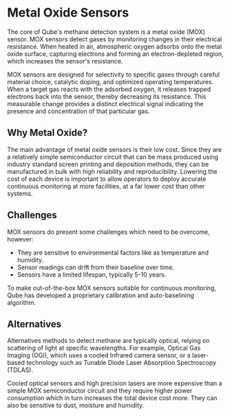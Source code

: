 # Metal Oxide Sensors

The core of Qube's methane detection system is a metal oxide (MOX) sensor. MOX sensors detect gases by monitoring changes in their electrical resistance. When heated in air, atmospheric oxygen adsorbs onto the metal oxide surface, capturing electrons and forming an electron-depleted region, which increases the sensor's resistance.

MOX sensors are designed for selectivity to specific gases through careful material choice, catalytic doping, and optimized operating temperatures. When a target gas reacts with the adsorbed oxygen, it releases trapped electrons back into the sensor, thereby decreasing its resistance. This measurable change provides a distinct electrical signal indicating the presence and concentration of that particular gas.

## Why Metal Oxide?
The main advantage of metal oxide sensors is their low cost. Since they are a relatively simple semiconductor circuit that can be mass produced using industry standard screen printing and deposition methods, they can be manufactured in bulk with high reliability and reproducibility. Lowering the cost of each device is important to allow operators to deploy accurate continuous monitoring at more facilities, at a far lower cost than other systems.

## Challenges

MOX sensors do present some challenges which need to be overcome, however:

- They are sensitive to environmental factors like as temperature and humidity.
- Sensor readings can drift from their baseline over time.
- Sensors have a limited lifespan, typically 5-10 years.

To make out-of-the-box MOX sensors suitable for continuous monitoring, Qube has developed a proprietary calibration and auto-baselining algorithm.

## Alternatives

Alternatives methods to detect methane are typically optical, relying on scattering of light at specific wavelengths​. For example, Optical Gas Imaging (OGI), which uses a cooled Infrared camera sensor, or a laser-based technology such as Tunable Diode Laser Absorption Spectroscopy (TDLAS).

Cooled optical sensors and high precision lasers are more expensive than a simple MOX semiconductor circuit and they require higher power consumption which in turn increases the total device cost more. They can also be sensitive to dust, moisture and humidity.